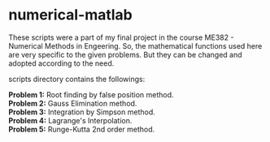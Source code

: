 # numerical-matlab

These scripts were a part of my final project in the course ME382 - Numerical Methods in Engeering. So, the mathematical functions used here
are very specific to the given problems. But they can be changed and adopted according to the need.

scripts directory contains the followings:

**Problem 1:** Root finding by false position method. \
**Problem 2:** Gauss Elimination method. \
**Problem 3:** Integration by Simpson method. \
**Problem 4:** Lagrange's Interpolation. \
**Problem 5:** Runge-Kutta 2nd order method.
